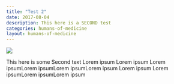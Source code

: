 ```yaml
---
title: "Test 2"
date: 2017-08-04
description: This here is a SECOND test
categories: humans-of-medicine
layout: humans-of-medicine
---
```


<img class="right" src="{{site.root}}/images/news-images/CWC.png">

This here is some Second text Lorem ipsum Lorem ipsum Lorem ipsumLorem ipsumLorem ipsumLorem ipsum Lorem ipsum Lorem ipsumLorem ipsumLorem ipsum
